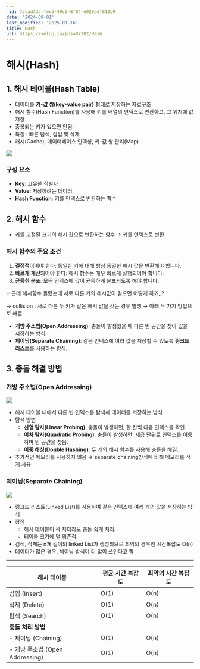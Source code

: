 ```yaml
---
_id: 73cad7dc-fec5-49c5-8f84-e920adf810b9
date: '2024-09-01'
last_modified: '2025-01-16'
title: Hash
url: https://velog.io/@hso07202/Hash
---
```


# 해시(Hash)

## 1. 해시 테이블(Hash Table)

- 데이터를 **키-값 쌍(key-value pair)** 형태로 저장하는 자료구조
- 해시 함수(Hash Function)를 사용해 키를 배열의 인덱스로 변환하고, 그 위치에 값 저장
- 중복되는 키가 있으면 안됨!
- 특징 : 빠른 탐색, 삽입 및 삭제
- 캐시(Cache), 데이터베이스 인덱싱, 키-값 쌍 관리(Map)

![](https://velog.velcdn.com/images/hso07202/post/c7d53d23-204c-4e4e-aae5-b738ee103c8f/image.png)


### 구성 요소

- **Key**: 고유한 식별자
- **Value**: 저장하려는 데이터
- **Hash Function**: 키를 인덱스로 변환하는 함수

## 2. 해시 함수

- 키를 고정된 크기의 해시 값으로 변환하는 함수 → 키를 인덱스로 변환

### 해시 함수의 주요 조건

1. **결정적**이어야 한다: 동일한 키에 대해 항상 동일한 해시 값을 반환해야 합니다.
2. **빠르게 계산**되어야 한다: 해시 함수는 매우 빠르게 실행되어야 합니다.
3. **균등한 분포**: 모든 인덱스에 값이 균등하게 분포되도록 해야 합니다.

💡 근데 해시함수 돌렸는데 서로 다른 키의 해시값이 같으면 어떻게 하죠,,?

→ collision : 서로 다른 두 키가 같은 해시 값을 갖는 경우 발생 → 아래 두 가지 방법으로 해결

- **개방 주소법(Open Addressing)**: 충돌이 발생했을 때 다른 빈 공간을 찾아 값을 저장하는 방식.
- **체이닝(Separate Chaining)**: 같은 인덱스에 여러 값을 저장할 수 있도록 **링크드 리스트**를 사용하는 방식.

## 3. 충돌 해결 방법

### 개방 주소법(Open Addressing)

![](https://velog.velcdn.com/images/hso07202/post/485b0df0-7fcf-4608-9821-e1c99003cae1/image.png)


- 해시 테이블 내에서 다른 빈 인덱스를 탐색해 데이터를 저장하는 방식
- 탐색 방법
    - **선형 탐사(Linear Probing)**: 충돌이 발생하면, 한 칸씩 다음 인덱스를 확인.
    - **이차 탐사(Quadratic Probing)**: 충돌이 발생하면, 제곱 단위로 인덱스를 이동하며 빈 공간을 찾음.
    - **이중 해싱(Double Hashing)**: 두 개의 해시 함수를 사용해 충돌을 해결.
- 추가적인 메모리를 사용하지 않음 → separate chaining방식에 비해 메모리를 적게 사용

### 체이닝(Separate Chaining)

![](https://velog.velcdn.com/images/hso07202/post/3d9b0f7c-58a4-429f-b402-f4c0c71153e1/image.png)

- 링크드 리스트(Linked List)를 사용하여 같은 인덱스에 여러 개의 값을 저장하는 방식
- 장점
    - 해시 테이블이 꽉 차더라도 충돌 쉽게 처리.
    - 테이블 크기에 덜 의존적
- 검색, 삭제는 n개 길이의 linked List가 생성되므로 최악의 경우엔 시간복잡도 O(n)
- 데이터가 많은 경우, 체이닝 방식이 더 많이 쓰인다고 함

<hr>

| **해시 테이블** | 평균 시간 복잡도 | 최악의 시간 복잡도 |
| --- | --- | --- |
| 삽입 (Insert) | O(1) | O(n) |
| 삭제 (Delete) | O(1) | O(n) |
| 탐색 (Search) | O(1) | O(n) |
| **충돌 처리 방법** |  |  |
| - 체이닝 (Chaining) | O(1) | O(n) |
| - 개방 주소법 (Open Addressing) | O(1) | O(n) |